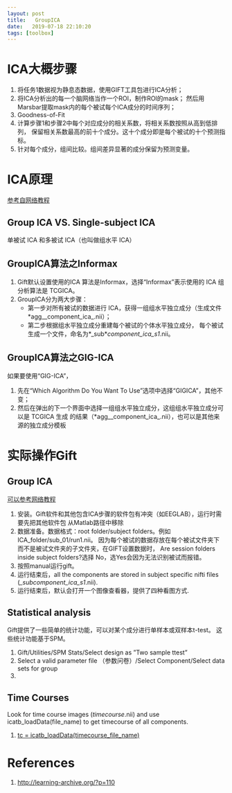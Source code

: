 ```yaml
---
layout: post
title:   GroupICA
date:   2019-07-18 22:10:20
tags: [toolbox]
---
```


# ICA大概步骤

1. 将任务1数据视为静息态数据，使用GIFT工具包进行ICA分析；
2. 将ICA分析出的每一个脑网络当作一个ROI，制作ROI的mask；
然后用Marsbar提取mask内的每个被试每个ICA成分的时间序列；
3. Goodness-of-Fit
4. 计算步骤1和步骤2中每个对应成分的相关系数，将相关系数按照从高到低排列，
保留相关系数最高的前十个成分。这十个成分即是每个被试的十个预测指标。
5. 针对每个成分，组间比较。组间差异显著的成分保留为预测变量。


# ICA原理

[参考自网络教程](http://learning-archive.org/?p=110)

## Group ICA VS. Single-subject ICA 

单被试 ICA 和多被试 ICA（也叫做组水平 ICA）

## GroupICA算法之Informax

1. Gift默认设置使用的ICA 算法是Informax，选择“Informax”表示使用的 ICA 组分析算法是 TCGICA。
2. GroupICA分为两大步骤：
    * 第一步对所有被试的数据进行 ICA，获得一组组水平独立成分（生成文件*agg__component_ica_.nii）；
	* 第二步根据组水平独立成分重建每个被试的个体水平独立成分，
	每个被试生成一个文件，命名为*_sub*_component_ica_s1_.nii。

## GroupICA算法之GIG-ICA

如果要使用“GIG-ICA”，

1. 先在“Which Algorithm Do You Want To Use”选项中选择“GIGICA”，其他不变；	
2. 然后在弹出的下一个界面中选择一组组水平独立成分，这组组水平独立成分可以是 TCGICA 生成
的结果（*agg__component_ica_.nii），也可以是其他来源的独立成分模板

# 实际操作Gift

## Group ICA

[可以参考网络教程](http://learning-archive.org/?p=110)

1. 安装。Gift软件和其他包含ICA步骤的软件包有冲突（如EEGLAB），运行时需要先把其他软件包
从Matlab路径中移除
2. 数据准备。数据格式：root folder/subject folders。例如ICA_folder/sub_01/run1.nii。
因为每个被试的数据存放在每个被试文件夹下而不是被试文件夹的子文件夹，在GIFT设置数据时，
Are session folders inside subject folders?选择 No，选Yes会因为无法识别被试而报错。
3. 按照manual运行gift。
4. 运行结束后，all the components are stored in subject specific nifti files 
(*_sub*_component_ica_s1_.nii).
5. 运行结束后，默认会打开一个图像查看器，提供了四种看图方式.

## Statistical analysis

Gift提供了一些简单的统计功能，可以对某个成分进行单样本或双样本t-test。
这些统计功能基于SPM。

1. Gift/Utilities/SPM Stats/Select design as ”Two sample ttest”
2. Select a valid parameter file （参数问卷）/Select Component/Select data sets for group
3. 

## Time Courses

Look for time course images (*timecourse*.nii) and use icatb_loadData(file_name) to
get timecourse of all components.

1. [tc = icatb_loadData(timecourse_file_name) ](https://sourceforge.net/p/icatb/mailman/message/21519374/)


# References
1. http://learning-archive.org/?p=110